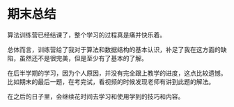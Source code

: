 # 期末总结

算法训练营已经结课了，整个学习的过程真是痛并快乐着。

总体而言，训练营给了我对于算法和数据结构的基本认识，补足了我在这方面的缺陷，虽然还不是很完美，但是至少有了基本的了解。

在后半学期的学习，因为个人原因，并没有完全跟上教学的进度，这点比较遗憾。比如期末的最后一题，在考完试，看视频的时候发现老师有讲到此题的解法。

在之后的日子里，会继续花时间去学习和使用学到的技巧和内容。